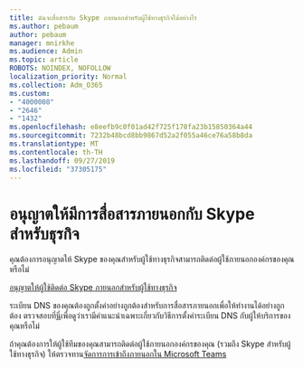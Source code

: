 ```yaml
---
title: ฉันจะสื่อสารกับ Skype ภายนอกสำหรับผู้ใช้ทางธุรกิจได้อย่างไร
ms.author: pebaum
author: pebaum
manager: mnirkhe
ms.audience: Admin
ms.topic: article
ROBOTS: NOINDEX, NOFOLLOW
localization_priority: Normal
ms.collection: Adm_O365
ms.custom:
- "4000008"
- "2646"
- "1432"
ms.openlocfilehash: e8eefb9c0f01ad42f725f178fa23b15850364a44
ms.sourcegitcommit: 7232b48bcd8bb9867d52a2f055a46ce76a58b8da
ms.translationtype: MT
ms.contentlocale: th-TH
ms.lasthandoff: 09/27/2019
ms.locfileid: "37305175"
---
```

# <a name="allow-external-communications-with-skype-for-business"></a>อนุญาตให้มีการสื่อสารภายนอกกับ Skype สำหรับธุรกิจ 

คุณต้องการอนุญาตให้ Skype ของคุณสำหรับผู้ใช้ทางธุรกิจสามารถติดต่อผู้ใช้ภายนอกองค์กรของคุณหรือไม่ 

[อนุญาตให้ผู้ใช้ติดต่อ Skype ภายนอกสำหรับผู้ใช้ทางธุรกิจ](https://docs.microsoft.com/skypeforbusiness/set-up-skype-for-business-online/allow-users-to-contact-external-skype-for-business-users)

ระเบียน DNS ของคุณต้องถูกตั้งค่าอย่างถูกต้องสำหรับการสื่อสารภายนอกเพื่อให้ทำงานได้อย่างถูกต้อง ตรวจสอบที่[นี่](https://docs.microsoft.com/office365/admin/get-help-with-domains/set-up-your-domain-host-specific-instructions?view=o365-worldwide)เพื่อดูว่าเรามีคำแนะนำเฉพาะเกี่ยวกับวิธีการตั้งค่าระเบียน DNS กับผู้ให้บริการของคุณหรือไม่ 

ถ้าคุณต้องการให้ผู้ใช้ทีมของคุณสามารถติดต่อผู้ใช้ภายนอกองค์กรของคุณ (รวมถึง Skype สำหรับผู้ใช้ทางธุรกิจ) ให้ตรวจทาน[จัดการการเข้าถึงภายนอกใน Microsoft Teams](https://docs.microsoft.com/microsoftteams/let-your-teams-users-communicate-with-other-people) 